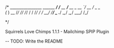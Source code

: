 /* 
________________ ______ _______/ /_____ 
__  ___/___  __ \_  __ `/_  __  / _  _ \
_(__  ) __  /_/ // /_/ / / /_/ /  /  __/
/____/  _  .___/ \__,_/  \__,_/   \___/ 
        /_/  

*/

Squirrels Love Chimps 1.1.1 - Mailchimp SPIP Plugin 

-- TODO: Write the README
	
